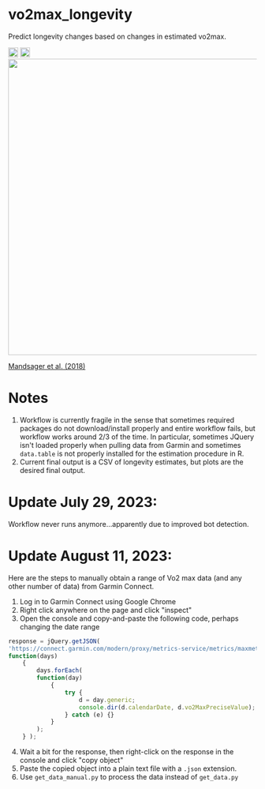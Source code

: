 # vo2max_longevity
Predict longevity changes based on changes in estimated vo2max.

<img src="https://github.com/harveybarnhard/vo2max_longevity/actions/workflows/vo2max_longevity.yml/badge.svg" height="20" />

<img src="https://img.shields.io/date/1691764456?color=007cc3&label=Last%20Updated&logo=garmin" height="20" />

<img src="https://cdn.jamanetwork.com/ama/content_public/journal/jamanetworkopen/937561/zoi180168f2.png?Expires=1694543187&Signature=J09-L1zLDhNw7wiWb~iW0Qj11QaY~kNLg9Ved14RE~npRA251FHyUC8H0YzqP8Sbk314YZ1BD9A1J01VKpB7rOQQKUOg0G1LXsfb4R3EoZYTJAJTaDoK5rVx4UgOB15t13vaXXCXsSLJElyI0dTpdAD4MrHDVJLi3gRcKljGZjEQX1TL-nzsjkqJCvcgdc0RJUTy6S8F3OBJpnTDl62srEnaXiyV~giti0qdAXG6rCx-e-j4AYHMCxYgHiMd8V-vftDS0t-gGjCW68zTvbFua5YAH8doM-3dLnFnthy8NM1fQtZoV8-YzrvZIkq3HZlfUmVYSMxHQ7r9tiRulDgpGw__&Key-Pair-Id=APKAIE5G5CRDK6RD3PGA" height="600" class="center">

[Mandsager et al. (2018)](https://jamanetwork.com/journals/jamanetworkopen/fullarticle/2707428)

# Notes

1. Workflow is currently fragile in the sense that sometimes required packages do not download/install properly and entire workflow fails, but workflow works around 2/3 of the time. In particular, sometimes JQuery isn't loaded properly when pulling data from Garmin and sometimes `data.table` is not properly installed for the estimation procedure in R.
2. Current final output is a CSV of longevity estimates, but plots are the desired final output.

# Update July 29, 2023:
Workflow never runs anymore...apparently due to improved bot detection.

# Update August 11, 2023:
Here are the steps to manually obtain a range of Vo2 max data (and any other number of data) from Garmin Connect.

1. Log in to Garmin Connect using Google Chrome
2. Right click anywhere on the page and click "inspect"
3. Open the console and copy-and-paste the following code, perhaps changing the date range
``` javascript
response = jQuery.getJSON(
'https://connect.garmin.com/modern/proxy/metrics-service/metrics/maxmet/daily/2018-07-22/2023-08-10',
function(days)
    {
        days.forEach(
        function(day)
            {
                try {
                    d = day.generic;
                    console.dir(d.calendarDate, d.vo2MaxPreciseValue);
                } catch (e) {}
            }
        );
    } );
```
4. Wait a bit for the response, then right-click on the response in the console and click "copy object"
5. Paste the copied object into a plain text file with a `.json` extension.
6. Use `get_data_manual.py` to process the data instead of `get_data.py`
